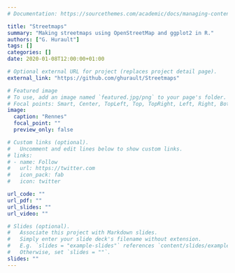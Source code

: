 ```yaml
---
# Documentation: https://sourcethemes.com/academic/docs/managing-content/

title: "Streetmaps"
summary: "Making streetmaps using OpenStreetMap and ggplot2 in R."
authors: ["G. Hurault"]
tags: []
categories: []
date: 2020-01-08T12:00:00+01:00

# Optional external URL for project (replaces project detail page).
external_link: "https://github.com/ghurault/Streetmaps"

# Featured image
# To use, add an image named `featured.jpg/png` to your page's folder.
# Focal points: Smart, Center, TopLeft, Top, TopRight, Left, Right, BottomLeft, Bottom, BottomRight.
image:
  caption: "Rennes"
  focal_point: ""
  preview_only: false

# Custom links (optional).
#   Uncomment and edit lines below to show custom links.
# links:
# - name: Follow
#   url: https://twitter.com
#   icon_pack: fab
#   icon: twitter

url_code: ""
url_pdf: ""
url_slides: ""
url_video: ""

# Slides (optional).
#   Associate this project with Markdown slides.
#   Simply enter your slide deck's filename without extension.
#   E.g. `slides = "example-slides"` references `content/slides/example-slides.md`.
#   Otherwise, set `slides = ""`.
slides: ""
---
```


